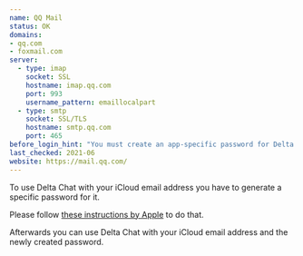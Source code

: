 ```yaml
---
name: QQ Mail
status: OK
domains:
- qq.com
- foxmail.com
server:
  - type: imap
    socket: SSL
    hostname: imap.qq.com
    port: 993
    username_pattern: emaillocalpart
  - type: smtp
    socket: SSL/TLS
    hostname: smtp.qq.com
    port: 465
before_login_hint: "You must create an app-specific password for Delta Chat, like as any other mail clients."
last_checked: 2021-06
website: https://mail.qq.com/
---
```


To use Delta Chat with your iCloud email address you have to generate a specific password for it.

Please follow [these instructions by Apple](https://support.apple.com/en-us/HT202304) to do that.

Afterwards you can use Delta Chat with your iCloud email address and the newly created password.
